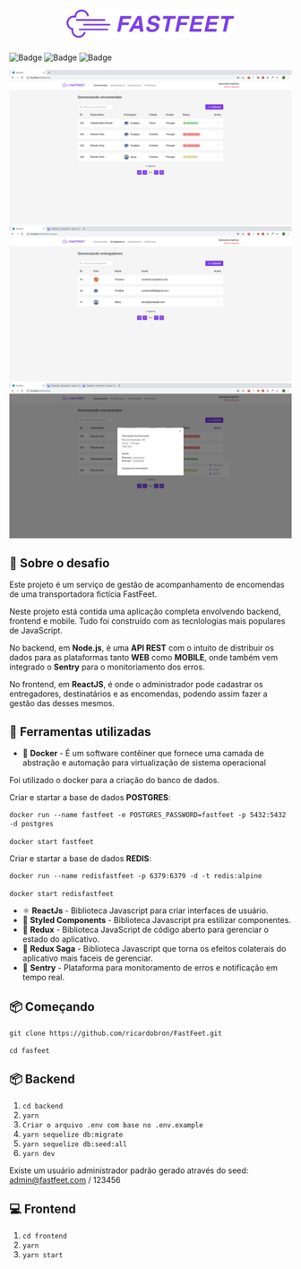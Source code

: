 <h1 align="center">
  <img alt="FastFeet" title="FastFeet" src="https://github.com/MGustav0/fastfeet/blob/master/extras/images/logo.png" width="300px">
</h1>

![Badge](https://img.shields.io/badge/types-Flow%20%7C%20TypeScript-blue) ![Badge](https://img.shields.io/badge/node-%3E%3D%2012.18.2-brightgreen) ![Badge](https://img.shields.io/badge/ReactJS-blueviolet)

<img src="https://github.com/MGustav0/fastfeet/blob/master/extras/images/front1.png">
</br>

<img src="https://github.com/MGustav0/fastfeet/blob/master/extras/images/front2.png">
</br>

<img src="https://github.com/MGustav0/fastfeet/blob/master/extras/images/front3.png">
</br>

## :rocket: Sobre o desafio

Este projeto é um serviço de gestão de acompanhamento de encomendas de uma transportadora fictícia FastFeet.

Neste projeto está contida uma aplicação completa envolvendo backend, frontend e mobile. Tudo foi construído com as tecnlologias mais populares de JavaScript.

No backend, em **Node.js**, é uma **API REST** com o intuito de distribuir os dados para as plataformas tanto **WEB** como **MOBILE**, onde também vem integrado o **Sentry** para o monitoriamento dos erros.

No frontend, em **ReactJS**, é onde o administrador pode cadastrar os entregadores, destinatários e as encomendas, podendo assim fazer a gestão das desses mesmos.

## 🧰 Ferramentas utilizadas

- :whale: **Docker** - É um software contêiner que fornece uma camada de abstração e automação para virtualização de sistema operacional

Foi utilizado o docker para a criação do banco de dados.

  Criar e startar a base de dados **POSTGRES**:

    docker run --name fastfeet -e POSTGRES_PASSWORD=fastfeet -p 5432:5432 -d postgres

    docker start fastfeet

  Criar e startar a base de dados **REDIS**:

    docker run --name redisfastfeet -p 6379:6379 -d -t redis:alpine

    docker start redisfastfeet

- ⚛️ **ReactJs** - Biblioteca Javascript para criar interfaces de usuário.
- 💅 **Styled Components** - Biblioteca Javascript pra estilizar componentes.
- 🔁 **Redux** - Biblioteca JavaScript de código aberto para gerenciar o estado do aplicativo.
- 🔂 **Redux Saga** - Biblioteca Javascript que torna os efeitos colaterais do aplicativo mais faceis de gerenciar.
- 📛 **Sentry** - Plataforma para monitoramento de erros e notificação em tempo real.

## :package: Começando

 ``git clone https://github.com/ricardobron/FastFeet.git``

 ``cd fasfeet``

## :package: Backend

1. ``cd backend``
2. ``yarn``
3. ``Criar o arquivo .env com base no .env.example``
4. ``yarn sequelize db:migrate``
5. ``yarn sequelize db:seed:all`` 
6. ``yarn dev``

Existe um usuário administrador padrão gerado através do seed: admin@fastfeet.com / 123456

## 💻 Frontend

1. ``cd frontend``
2. ``yarn``
3. ``yarn start``
